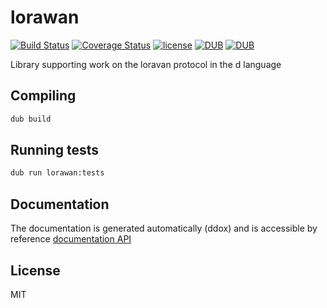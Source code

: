 # lorawan
[![Build Status](https://travis-ci.org/LLC-CERERIS/lorawan.svg?branch=dev)](https://travis-ci.org/LLC-CERERIS/lorawan) [![Coverage Status](https://coveralls.io/repos/github/LLC-CERERIS/lorawan/badge.svg?branch=1-create-array-from-push-ack-packet)](https://coveralls.io/github/LLC-CERERIS/lorawan?branch=dev) [![license](https://img.shields.io/github/license/mashape/apistatus.svg)](https://github.com/LLC-CERERIS/lorawan/blob/master/LICENSE) [![DUB](https://img.shields.io/dub/v/lorawan.svg)](https://code.dlang.org/packages/lorawan) [![DUB](https://img.shields.io/dub/dt/lorawan.svg)](https://code.dlang.org/packages/lorawan)

Library supporting work on the loravan protocol in the d language

## Compiling
```sh
dub build
```

## Running tests
```sh
dub run lorawan:tests
```

## Documentation
The documentation is generated automatically (ddox) and is accessible by reference [documentation API](https://llc-cereris.github.io/lorawan/)

## License
MIT
